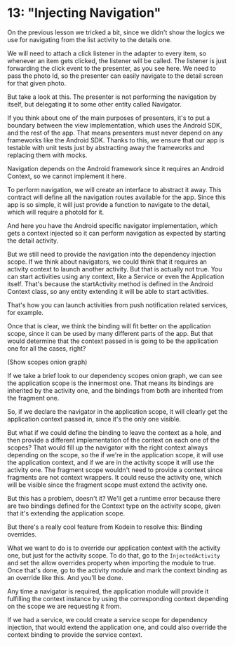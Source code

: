 # 13: "Injecting Navigation"

On the previous lesson we tricked a bit, since we didn't show the logics we use for navigating from the list activity
to the details one.

We will need to attach a click listener in the adapter to every item, so whenever an item gets clicked, the
listener will be called. The listener is just forwarding the click event to the presenter, as you see here. We need to
pass the photo Id, so the presenter can easily navigate to the detail screen for that given photo.

But take a look at this. The presenter is not performing the navigation by itself, but delegating it to some other
entity called Navigator.

If you think about one of the main purposes of presenters, it's to put a boundary between the view implementation, which
uses the Android SDK, and the rest of the app. That means presenters must never depend on any frameworks like the
Android SDK. Thanks to this, we ensure that our app is testable with unit tests just by abstracting away the frameworks
and replacing them with mocks.

Navigation depends on the Android framework since it requires an Android Context, so we cannot implement it here.

To perform navigation, we will create an interface to abstract it away. This contract will define all the navigation
routes available for the app. Since this app is so simple, it will just provide a function to navigate to the detail,
which will require a photoId for it.

And here you have the Android specific navigator implementation, which gets a context injected so it can perform
navigation as expected by starting the detail activity.

But we still need to provide the navigation into the dependency injection scope. If we think about navigators, we
could think that it requires an activity context to launch another activity. But that is actually not true. You can
start activities using any context, like a Service or even the Application itself. That's because the startActivity
method is defined in the Android Context class, so any entity extending it will be able to start activities.

That's how you can launch activities from push notification related services, for example.

Once that is clear, we think the binding will fit better on the application scope, since it can be used by many
different parts of the app. But that would determine that the context passed in is going to be the application one for
all the cases, right?

(Show scopes onion graph)

If we take a brief look to our dependency scopes onion graph, we can see the application scope is the innermost one.
That means its bindings are inherited by the activity one, and the bindings from both are inherited from the
fragment one.

So, if we declare the navigator in the application scope, it will clearly get the application context passed in, since
it's the only one visible.

But what if we could define the binding to leave the context as a hole, and then provide a different implementation
of the context on each one of the scopes? That would fill up the navigator with the right context always depending on
the scope, so the if we're in the application scope, it will use the application context, and if we are in the activity
scope it will use the activity one. The fragment scope wouldn't need to provide a context since fragments are not
context wrappers. It could reuse the activity one, which will be visible since the fragment scope must extend the
activity one.

But this has a problem, doesn't it? We'll get a runtime error because there are two bindings defined for the Context
type on the activity scope, given that it's extending the application scope.

But there's a really cool feature from Kodein to resolve this: Binding overrides.

What we want to do is to override our application context with the activity one, but just for the activity scope. To do
that, go to the `InjectedActivity` and set the allow overrides property when importing the module to true. Once that's
done, go to the activity module and mark the context binding as an override like this. And you'll be done.

Any time a navigator is required, the application module will provide it fulfilling the context instance by using the
corresponding context depending on the scope we are requesting it from.

If we had a service, we could create a service scope for dependency injection, that would extend the application one,
and could also override the context binding to provide the service context.
